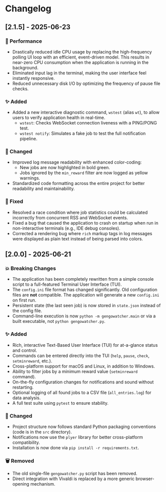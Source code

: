 # Changelog

## [2.1.5] - 2025-06-23

### 🚀 Performance
- Drastically reduced idle CPU usage by replacing the high-frequency polling UI loop with an efficient, event-driven model. This results in near-zero CPU consumption when the application is running in the background.
- Eliminated input lag in the terminal, making the user interface feel instantly responsive.
- Reduced unnecessary disk I/O by optimizing the frequency of pause file checks.

### ✨ Added
- Added a new interactive diagnostic command, `wstest` (alias `wt`), to allow users to verify application health in real-time.
    - `wstest`: Checks WebSocket connection liveness with a PING/PONG test.
    - `wstest notify`: Simulates a fake job to test the full notification pipeline.

### 🔧 Changed
- Improved log message readability with enhanced color-coding:
    - New jobs are now highlighted in bold green.
    - Jobs ignored by the `min_reward` filter are now logged as yellow warnings.
- Standardized code formatting across the entire project for better readability and maintainability.

### 🐛 Fixed
- Resolved a race condition where job statistics could be calculated incorrectly from concurrent RSS and WebSocket events.
- Fixed a bug that caused the application to crash on startup when run in non-interactive terminals (e.g., IDE debug consoles).
- Corrected a rendering bug where `rich` markup tags in log messages were displayed as plain text instead of being parsed into colors.


## [2.0.0] - 2025-06-21

### 💥 Breaking Changes
- The application has been completely rewritten from a simple console script to a full-featured Terminal User Interface (TUI).
- The `config.ini` file format has changed significantly. Old configuration files are **not** compatible. The application will generate a new `config.ini` on first run.
- Persistent state (the last seen job) is now stored in `state.json` instead of the config file. 
- Command-line execution is now `python -m gengowatcher.main` or via a built executable, not `python gengowatcher.py`.

### ✨ Added
- Rich, interactive Text-Based User Interface (TUI) for at-a-glance status and control. 
- Commands can be entered directly into the TUI (`help`, `pause`, `check`, `setminreward`, etc.). 
- Cross-platform support for macOS and Linux, in addition to Windows. 
- Ability to filter jobs by a minimum reward value (`setminreward` command). 
- On-the-fly configuration changes for notifications and sound without restarting. 
- Optional logging of all found jobs to a CSV file (`all_entries.log`) for data analysis. 
- A full test suite using `pytest` to ensure stability. 

### 🔧 Changed
- Project structure now follows standard Python packaging conventions (code is in the `src` directory). 
- Notifications now use the `plyer` library for better cross-platform compatibility. 
- Installation is now done via `pip install -r requirements.txt`. 

### 🗑️ Removed
- The old single-file `gengowatcher.py` script has been removed. 
- Direct integration with Vivaldi is replaced by a more generic browser-opening mechanism. 